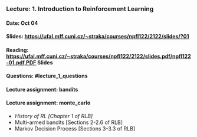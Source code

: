 ### Lecture: 1. Introduction to Reinforcement Learning
#### Date: Oct 04
#### Slides: https://ufal.mff.cuni.cz/~straka/courses/npfl122/2122/slides/?01
#### Reading: https://ufal.mff.cuni.cz/~straka/courses/npfl122/2122/slides.pdf/npfl122-01.pdf,PDF Slides
#### Questions: #lecture_1_questions
#### Lecture assignment: bandits
#### Lecture assignment: monte_carlo

- *History of RL [Chapter 1 of RLB]*
- Multi-armed bandits [Sections 2-2.6 of RLB]
- Markov Decision Process [Sections 3-3.3 of RLB]
